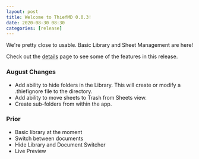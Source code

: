```yaml
---
layout: post
title: Welcome to ThiefMD 0.0.3!
date: 2020-08-30 08:30
categories: [release]
---
```


We're pretty close to usable. Basic Library and Sheet Management are here!

<!-- more -->

Check out the [details](/deets) page to see some of the features in this release.

### August Changes

 * Add ability to hide folders in the Library. This will create or modify a .thiefignore file to the directory.
 * Add ability to move sheets to Trash from Sheets view.
 * Create sub-folders from within the app.

### Prior

 * Basic library at the moment
 * Switch between documents
 * Hide Library and Document Switcher
 * Live Preview